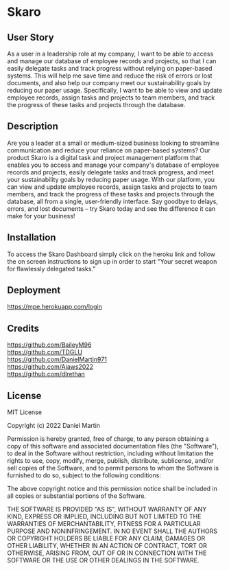 # Skaro

## User Story

As a user in a leadership role at my company, I want to be able to access and manage our database of employee records and projects, so that I can easily delegate tasks and track progress without relying on paper-based systems. This will help me save time and reduce the risk of errors or lost documents, and also help our company meet our sustainability goals by reducing our paper usage. Specifically, I want to be able to view and update employee records, assign tasks and projects to team members, and track the progress of these tasks and projects through the database.

## Description

Are you a leader at a small or medium-sized business looking to streamline communication and reduce your reliance on paper-based systems? Our product Skaro is a digital task and project management platform that enables you to access and manage your company's database of employee records and projects, easily delegate tasks and track progress, and meet your sustainability goals by reducing paper usage. With our platform, you can view and update employee records, assign tasks and projects to team members, and track the progress of these tasks and projects through the database, all from a single, user-friendly interface. Say goodbye to delays, errors, and lost documents – try Skaro today and see the difference it can make for your business!

## Installation

To access the Skaro Dashboard simply click on the heroku link and follow the on screen instructions to sign up in order to start "Your secret weapon for flawlessly delegated tasks."

## Deployment

https://mpe.herokuapp.com/login


## Credits

https://github.com/BaileyM96 <br>
https://github.com/TDGLU <br>
https://github.com/DanielMartin971 <br>
https://github.com/Ajaws2022 <br>
https://github.com/dlrethan <br>

## License

MIT License

Copyright (c) 2022 Daniel Martin

Permission is hereby granted, free of charge, to any person obtaining a copy
of this software and associated documentation files (the "Software"), to deal
in the Software without restriction, including without limitation the rights
to use, copy, modify, merge, publish, distribute, sublicense, and/or sell
copies of the Software, and to permit persons to whom the Software is
furnished to do so, subject to the following conditions:

The above copyright notice and this permission notice shall be included in all
copies or substantial portions of the Software.

THE SOFTWARE IS PROVIDED "AS IS", WITHOUT WARRANTY OF ANY KIND, EXPRESS OR
IMPLIED, INCLUDING BUT NOT LIMITED TO THE WARRANTIES OF MERCHANTABILITY,
FITNESS FOR A PARTICULAR PURPOSE AND NONINFRINGEMENT. IN NO EVENT SHALL THE
AUTHORS OR COPYRIGHT HOLDERS BE LIABLE FOR ANY CLAIM, DAMAGES OR OTHER
LIABILITY, WHETHER IN AN ACTION OF CONTRACT, TORT OR OTHERWISE, ARISING FROM,
OUT OF OR IN CONNECTION WITH THE SOFTWARE OR THE USE OR OTHER DEALINGS IN THE
SOFTWARE.



